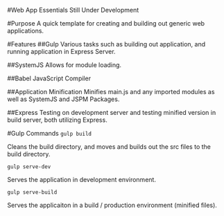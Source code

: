 #Web App Essentials
Still Under Development

#Purpose
A quick template for creating and building out generic web applications.

#Features
##Gulp
Various tasks such as building out application, and running application in Express Server.

##SystemJS
Allows for module loading.

##Babel
JavaScript Compiler

##Application Minification
Minifies main.js and any imported modules as well as SystemJS and JSPM Packages.

##Express 
Testing on development server and testing minified version in build server, both utilizing Express.

#Gulp Commands
`gulp build`

Cleans the build directory, and moves and builds out the src files to the build directory.

`gulp serve-dev`

Serves the application in development environment.

`gulp serve-build`

Serves the applicaiton in a build / production environment (minified files).